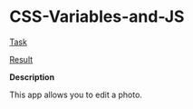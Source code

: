 # CSS-Variables-and-JS

[Task](https://github.com/rolling-scopes-school/tasks/blob/master/tasks/stage-0/projects.md#task-5-css-variables-and-js-20)

[Result](https://ebces.github.io/CSS-Variables-and-JS/)

**Description**

This app allows you to edit a photo.